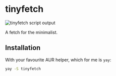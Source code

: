 # tinyfetch

![tinyfetch script output](https://github.com/nikitarevenco/tinyfetch/assets/154856872/7e079401-ab22-4ca1-aba7-d1cebf533dd4)

A fetch for the minimalist.

## Installation

With your favourite AUR helper, which for me is `yay`:

```bash
yay -S tinyfetch
```

